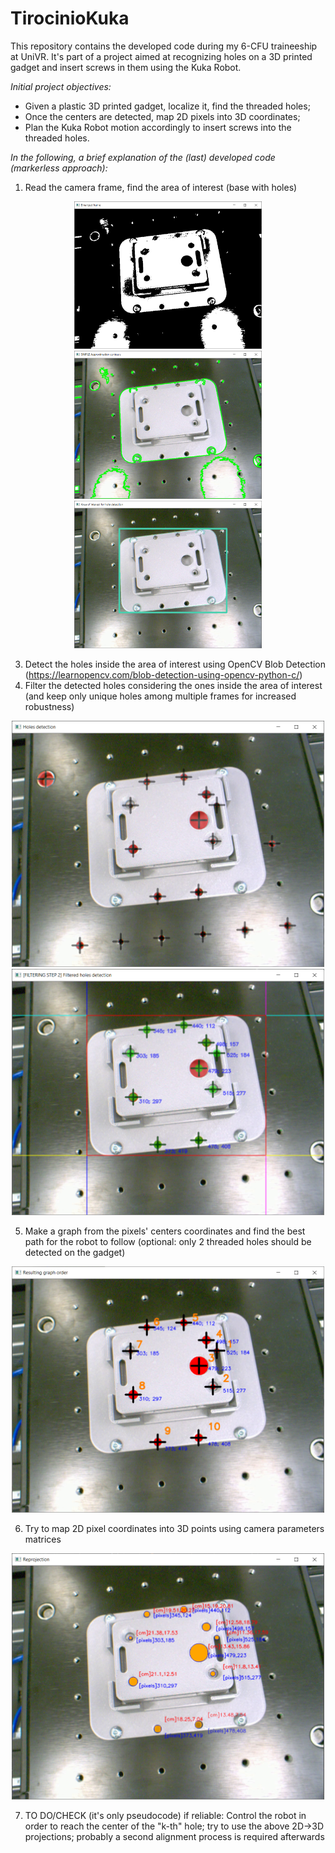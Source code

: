 # TirocinioKuka
This repository contains the developed code during my 6-CFU traineeship at UniVR. It's part of a project aimed at recognizing holes on a 3D printed gadget and insert screws in them using the Kuka Robot.

_Initial project objectives:_
- Given a plastic 3D printed gadget, localize it, find the threaded holes;
- Once the centers are detected, map 2D pixels into 3D coordinates;
- Plan the Kuka Robot motion accordingly to insert screws into the threaded holes.


_In the following, a brief explanation of the (last) developed code (markerless approach):_
1) Read the camera frame, find the area of interest (base with holes)
<p align="center">
  <img src="img/1_bin.png" width="300"/>
  <img src="img/2_simplecont.png" width="300"/>
  <img src="img/3_aoi.png" width="300"/>
</p>

3) Detect the holes inside the area of interest using OpenCV Blob Detection (https://learnopencv.com/blob-detection-using-opencv-python-c/)
4) Filter the detected holes considering the ones inside the area of interest (and keep only unique holes among multiple frames for increased robustness)
<p align="center">
  <img src="img/4_notFilt.png" width="500"/>
  <img src="img/4_filt.png" width="500"/>
</p>

5) Make a graph from the pixels' centers coordinates and find the best path for the robot to follow (optional: only 2 threaded holes should be detected on the gadget)
<p align="center">
  <img src="img/5_path.png" width="500"/>
</p>

6) Try to map 2D pixel coordinates into 3D points using camera parameters matrices
<p align="center">
  <img src="img/6_cm.png" width="500"/>
</p>

7) TO DO/CHECK (it's only pseudocode) if reliable: Control the robot in order to reach the center of the "k-th" hole; try to use the above 2D->3D projections; probably a second alignment process is required afterwards
